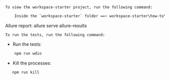 `To view the workspace-starter project, run the following command:`

```sh {"id":"01HZKMBTZMQRF8HNBXQN0K9NJK"}
    Inside the `workspace-starter` folder ==> workspace-starter\how-to\register-with-home - npm run start

```

Allure report: allure serve allure-results

`To run the tests, run the following command:`

- Run the tests:

```sh {"id":"01HZKMBTZMQRF8HNBXQPK7CMA8"}
    npm run wdio

```

- Kill the processes:

```sh {"id":"01HZKMBTZMQRF8HNBXQR5BNDNJ"}
   npm run kill

```

